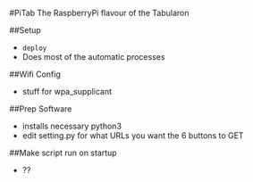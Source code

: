 
#PiTab
The RaspberryPi flavour of the Tabularon

##Setup
- `deploy`
- Does most of the automatic processes

##Wifi Config
- stuff for wpa_supplicant

##Prep Software
- installs necessary python3
- edit setting.py for what URLs you want the 6 buttons to GET


##Make script run on startup
- ??
